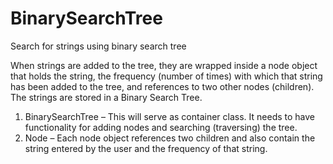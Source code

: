 # BinarySearchTree
Search for strings using binary search tree

When strings are added to the tree, they are wrapped inside a node object that holds the string, the frequency (number of times) with which that string has been added to the tree, and references to two other nodes (children).  
The strings are stored in a Binary Search Tree.  

1. BinarySearchTree – This will serve as container class. It needs to have functionality for adding
nodes and searching (traversing) the tree. 
2. Node – Each node object references two children and also contain the string entered by the user and the frequency of that string.
